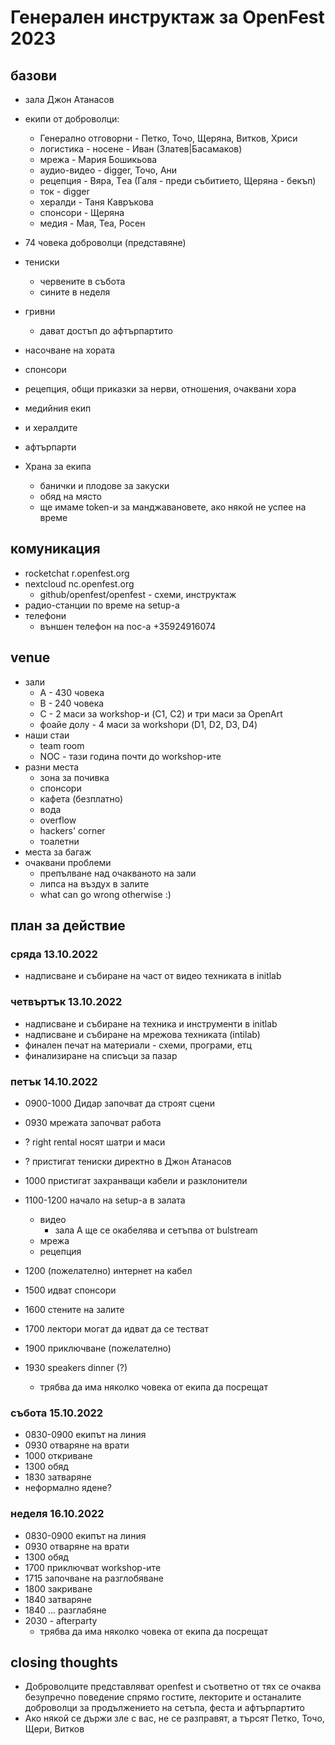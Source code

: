 # Генерален инструктаж за OpenFest 2023

## базови

* зала Джон Атанасов
* екипи от доброволци:
	* Генерално отговорни - Петко, Точо, Щеряна, Витков, Хриси
	* логистика - носене - Иван (Златев|Басамаков)
	* мрежа - Мария Бошикьова
	* аудио-видео - digger, Точо, Ани
	* рецепция - Вяра, Tеа (Галя - преди събитието, Щеряна - бекъп)
	* ток - digger
	* хералди - Таня Кавръкова
	* спонсори - Щеряна
	* медия - Мая, Теа, Росен

* 74 човека доброволци (представяне)

* тениски
	* червените в събота
	* сините в неделя
* гривни
	* дават достъп до афтърпартито
* насочване на хората
* спонсори
* рецепция, общи приказки за нерви, отношения, очаквани хора
* медийния екип
* и хералдите
* афтърпарти
* Храна за екипа
	* банички и плодове за закуски
	* обяд на място
	* ще имаме token-и за манджавановете, ако някой не успее на време

## комуникация

* rocketchat r.openfest.org
* nextcloud nc.openfest.org
	* github/openfest/openfest - схеми, инструктаж
* радио-станции по време на setup-а
* телефони
	* външен телефон на noc-а +35924916074

## venue

* зали
	* А - 430 човека
	* B - 240 човека
	* C - 2 маси за workshop-и (C1, C2) и три маси за OpenArt
	* фоайе долу - 4 маси за workshopи (D1, D2, D3, D4)
* наши стаи
	* team room
	* NOC - тази година почти до workshop-ите
* разни места
	* зона за почивка
	* спонсори
	* кафета (безплатно)
	* вода
	* overflow
	* hackers' corner
	* тоалетни
* места за багаж
* очаквани проблеми
	* препълване над очакваното на зали
	* липса на въздух в залите
	* what can go wrong otherwise :)

## план за действие

### сряда 13.10.2022

* надписване и събиране на част от видео техниката в initlab

### четвъртък 13.10.2022

* надписване и събиране на техника и инструменти в initlab
* надписване и събиране на мрежова техниката (intilab)
* финален печат на материали - схеми, програми, етц
* финализиране на списъци за пазар

### петък 14.10.2022

* 0900-1000 Дидар започват да строят сцени
* 0930 мрежата започват работа
* ? right rental носят шатри и маси
* ? пристигат тениски директно в Джон Атанасов
* 1000 пристигат захранващи кабели и разклонители
* 1100-1200 начало на setup-а в залата
	* видео
		* зала А ще се окабелява и сетъпва от bulstream
	* мрежа
	* рецепция
* 1200 (пожелателно) интернет на кабел

* 1500 идват спонсори
* 1600 стените на залите
* 1700 лектори могат да идват да се тестват

* 1900 приключване (пожелателно)
* 1930 speakers dinner (?)
	* трябва да има няколко човека от екипа да посрещат

### събота 15.10.2022

* 0830-0900 екипът на линия
* 0930 отваряне на врати
* 1000 откриване
* 1300 обяд
* 1830 затваряне
* неформално ядене?

### неделя 16.10.2022

* 0830-0900 екипът на линия
* 0930 отваряне на врати
* 1300 обяд
* 1700 приключват workshop-ите
* 1715 започване на разглобяване
* 1800 закриване
* 1840 затваряне
* 1840 ... разглабяне
* 2030 - afterparty
	* трябва да има няколко човека от екипа да посрещат

## closing thoughts

* Доброволците представляват openfest и съответно от тях се очаква безупречно поведение спрямо гостите, лекторите и останалите доброволци за продължението на сетъпа, феста и афтърпартито
* Ако някой се държи зле с вас, не се разправят, а търсят Петко, Точо, Щери, Витков
